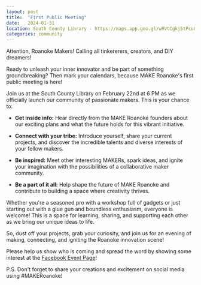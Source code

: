```yaml
---
layout: post
title:  "First Public Meeting"
date:   2024-01-31
location: South County Library - https://maps.app.goo.gl/wRVtCgkj5tPcuC4a7
categories: community
---
```


Attention, Roanoke Makers! Calling all tinkererers, creators, and DIY dreamers!

Ready to unleash your inner innovator and be part of something groundbreaking?
Then mark your calendars, because MAKE Roanoke's first public meeting is here! ️

Join us at the South County Library on February 22nd at 6 PM as we officially
launch our community of passionate makers.  This is your chance to:

* **Get inside info:** Hear directly from the MAKE Roanoke founders about our
  exciting plans and what the future holds for this vibrant initiative.

* **Connect with your tribe:** Introduce yourself, share your current projects,
  and discover the incredible talents and diverse interests of your fellow
  makers.

* **Be inspired:** Meet other interesting MAKERs, spark ideas, and ignite your
  imagination with the possibilities of a collaborative maker community.

* **Be a part of it all:** Help shape the future of MAKE Roanoke and contribute
  to building a space where creativity thrives.

Whether you're a seasoned pro with a workshop full of gadgets or just starting
out with a glue gun and boundless enthusiasm, everyone is welcome!  This is a
space for learning, sharing, and supporting each other as we bring our unique
ideas to life.

So, dust off your projects, grab your curiosity, and join us for an evening of
making, connecting, and igniting the Roanoke innovation scene!

Please help us show who is coming and spread the word by showing some interest
at the [Facebook Event Page](https://www.facebook.com/events/901879911429355)!

P.S. Don't forget to share your creations and excitement on social media using
#MAKERoanoke!
